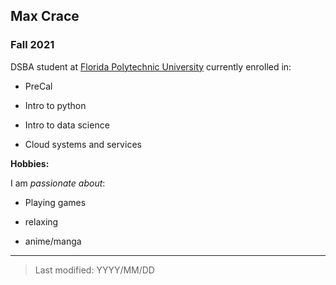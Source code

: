 ## Max Crace

### Fall 2021

DSBA student at [Florida Polytechnic University](https://www.floridapoly.edu) currently enrolled in: 

- PreCal

- Intro to python

- Intro to data science

- Cloud systems and services

**Hobbies:**

I am _passionate about_: 

- Playing games

- relaxing

- anime/manga

***

> Last modified: YYYY/MM/DD
